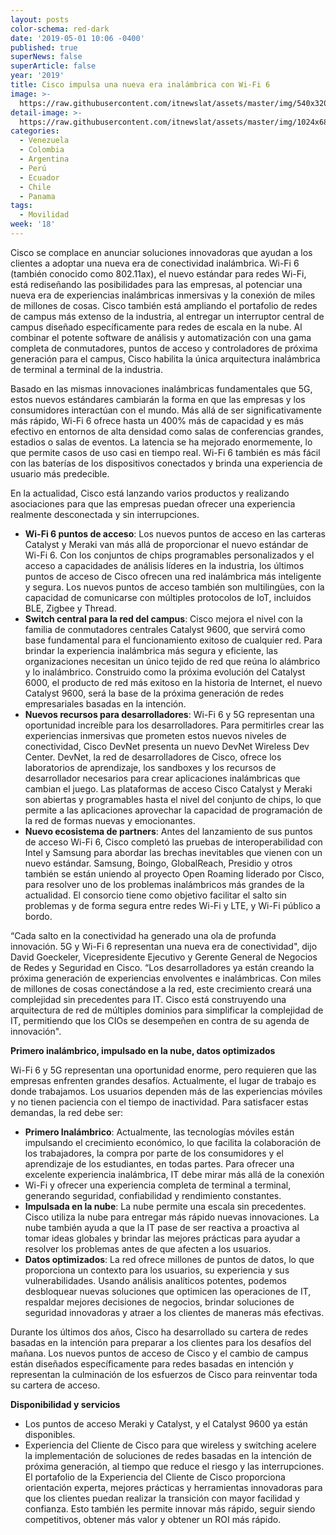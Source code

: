 ```yaml
---
layout: posts
color-schema: red-dark
date: '2019-05-01 10:06 -0400'
published: true
superNews: false
superArticle: false
year: '2019'
title: Cisco impulsa una nueva era inalámbrica con Wi-Fi 6
image: >-
  https://raw.githubusercontent.com/itnewslat/assets/master/img/540x320/Cisco-wifi-6-p.jpg
detail-image: >-
  https://raw.githubusercontent.com/itnewslat/assets/master/img/1024x680/Cisco-wifi-6-g.jpg
categories:
  - Venezuela
  - Colombia
  - Argentina
  - Perú
  - Ecuador
  - Chile
  - Panama
tags:
  - Movilidad
week: '18'
---
```

Cisco se complace en anunciar soluciones innovadoras que ayudan a los clientes a adoptar una nueva era de conectividad inalámbrica. Wi-Fi 6 (también conocido como 802.11ax), el nuevo estándar para redes Wi-Fi, está rediseñando las posibilidades para las empresas, al potenciar una nueva era de experiencias inalámbricas inmersivas y la conexión de miles de millones de cosas. Cisco también está ampliando el portafolio de redes de campus más extenso de la industria, al entregar un interruptor central de campus diseñado específicamente para redes de escala en la nube. Al combinar el potente software de análisis y automatización con una gama completa de conmutadores, puntos de acceso y controladores de próxima generación para el campus, Cisco habilita la única arquitectura inalámbrica de terminal a terminal de la industria.
 
Basado en las mismas innovaciones inalámbricas fundamentales que 5G, estos nuevos estándares cambiarán la forma en que las empresas y los consumidores interactúan con el mundo. Más allá de ser significativamente más rápido, Wi-Fi 6 ofrece hasta un 400% más de capacidad y es más efectivo en entornos de alta densidad como salas de conferencias grandes, estadios o salas de eventos. La latencia se ha mejorado enormemente, lo que permite casos de uso casi en tiempo real. Wi-Fi 6 también es más fácil con las baterías de los dispositivos conectados y brinda una experiencia de usuario más predecible.
 
En la actualidad, Cisco está lanzando varios productos y realizando asociaciones para que las empresas puedan ofrecer una experiencia realmente desconectada y sin interrupciones.

- **Wi-Fi 6 puntos de acceso**: Los nuevos puntos de acceso en las carteras Catalyst y Meraki van más allá de proporcionar el nuevo estándar de Wi-Fi 6. Con los conjuntos de chips programables personalizados y el acceso a capacidades de análisis líderes en la industria, los últimos puntos de acceso de Cisco ofrecen una red inalámbrica más inteligente y segura. Los nuevos puntos de acceso también son multilingües, con la capacidad de comunicarse con múltiples protocolos de IoT, incluidos BLE, Zigbee y Thread.
- **Switch central para la red del campus**: Cisco mejora el nivel con la familia de conmutadores centrales Catalyst 9600, que servirá como base fundamental para el funcionamiento exitoso de cualquier red. Para brindar la experiencia inalámbrica más segura y eficiente, las organizaciones necesitan un único tejido de red que reúna lo alámbrico y lo inalámbrico. Construido como la próxima evolución del Catalyst 6000, el producto de red más exitoso en la historia de Internet, el nuevo Catalyst 9600, será la base de la próxima generación de redes empresariales basadas en la intención.
- **Nuevos recursos para desarrolladores**: Wi-Fi 6 y 5G representan una oportunidad increíble para los desarrolladores. Para permitirles crear las experiencias inmersivas que prometen estos nuevos niveles de conectividad, Cisco DevNet presenta un nuevo  DevNet Wireless Dev Center. DevNet, la red de desarrolladores de Cisco, ofrece los laboratorios de aprendizaje, los sandboxes y los recursos de desarrollador necesarios para crear aplicaciones inalámbricas que cambian el juego. Las plataformas de acceso Cisco Catalyst y Meraki son abiertas y programables hasta el nivel del conjunto de chips, lo que permite a las aplicaciones aprovechar la capacidad de programación de la red de formas nuevas y emocionantes.
- **Nuevo ecosistema de partners**: Antes del lanzamiento de sus puntos de acceso Wi-Fi 6, Cisco completó las pruebas de interoperabilidad con Intel y Samsung para abordar las brechas inevitables que vienen con un nuevo estándar. Samsung, Boingo, GlobalReach, Presidio y otros también se están uniendo al proyecto Open Roaming liderado por Cisco, para resolver uno de los problemas inalámbricos más grandes de la actualidad. El consorcio tiene como objetivo facilitar el salto sin problemas y de forma segura entre redes Wi-Fi y LTE, y Wi-Fi público a bordo.
 
“Cada salto en la conectividad ha generado una ola de profunda innovación. 5G y Wi-Fi 6 representan una nueva era de conectividad", dijo David Goeckeler, Vicepresidente Ejecutivo y Gerente General de Negocios de Redes y Seguridad en Cisco. “Los desarrolladores ya están creando la próxima generación de experiencias envolventes e inalámbricas. Con miles de millones de cosas conectándose a la red, este crecimiento creará una complejidad sin precedentes para IT. Cisco está construyendo una arquitectura de red de múltiples dominios para simplificar la complejidad de IT, permitiendo que los CIOs se desempeñen en contra de su agenda de innovación".
 
**Primero inalámbrico, impulsado en la nube, datos optimizados**

Wi-Fi 6 y 5G representan una oportunidad enorme, pero requieren que las empresas enfrenten grandes desafíos. Actualmente, el lugar de trabajo es donde trabajamos. Los usuarios dependen más de las experiencias móviles y no tienen paciencia con el tiempo de inactividad. Para satisfacer estas demandas, la red debe ser:

- **Primero Inalámbrico**: Actualmente, las tecnologías móviles están impulsando el crecimiento económico, lo que facilita la colaboración de los trabajadores, la compra por parte de los consumidores y el aprendizaje de los estudiantes, en todas partes. Para ofrecer una excelente experiencia inalámbrica, IT debe mirar más allá de la conexión 
- Wi-Fi y ofrecer una experiencia completa de terminal a terminal, generando seguridad, confiabilidad y rendimiento constantes.
- **Impulsada en la nube**: La nube permite una escala sin precedentes. Cisco utiliza la nube para entregar más rápido nuevas innovaciones. La nube también ayuda a que la IT pase de ser reactiva a proactiva al tomar ideas globales y brindar las mejores prácticas para ayudar a resolver los problemas antes de que afecten a los usuarios.
- **Datos optimizados**: La red ofrece millones de puntos de datos, lo que proporciona un contexto para los usuarios, su experiencia y sus vulnerabilidades. Usando análisis analíticos potentes, podemos desbloquear nuevas soluciones que optimicen las operaciones de IT, respaldar mejores decisiones de negocios, brindar soluciones de seguridad innovadoras y atraer a los clientes de maneras más efectivas.
 
Durante los últimos dos años, Cisco ha desarrollado su cartera de redes basadas en la intención para preparar a los clientes para los desafíos del mañana. Los nuevos puntos de acceso de Cisco y el cambio de campus están diseñados específicamente para redes basadas en intención y representan la culminación de los esfuerzos de Cisco para reinventar toda su cartera de acceso.
 
**Disponibilidad y servicios**

- Los puntos de acceso Meraki y Catalyst, y el Catalyst 9600 ya están disponibles.
- Experiencia del Cliente de Cisco para que wireless y switching acelere la implementación de soluciones de redes basadas en la intención de próxima generación, al tiempo que reduce el riesgo y las interrupciones. El portafolio de la Experiencia del Cliente de Cisco proporciona orientación experta, mejores prácticas y herramientas innovadoras para que los clientes puedan realizar la transición con mayor facilidad y confianza. Esto también les permite innovar más rápido, seguir siendo competitivos, obtener más valor y obtener un ROI más rápido.